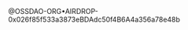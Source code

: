 <!---
j384481292/j384481292 is a ✨ special ✨ repository because its `README.md` (this file) appears on your GitHub profile.
You can click the Preview link to take a look at your changes.
--->  @OSSDAO-ORG•AIRDROP-0x026f85f533a3873eBDAdc50f4B6A4a356a78e48b
